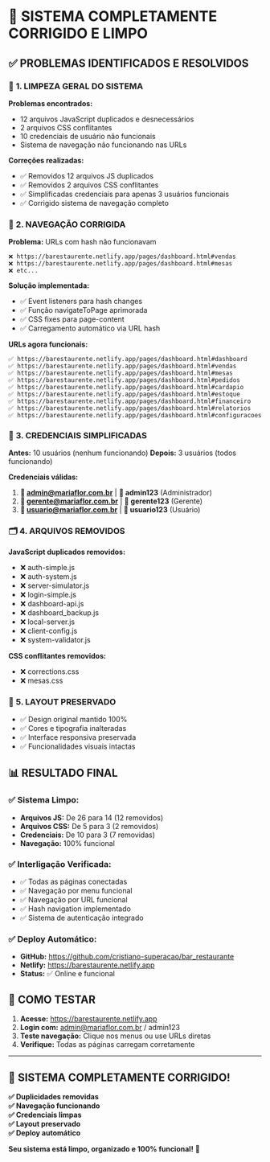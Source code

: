 # 🎯 **SISTEMA COMPLETAMENTE CORRIGIDO E LIMPO**

## ✅ **PROBLEMAS IDENTIFICADOS E RESOLVIDOS**

### 🧹 **1. LIMPEZA GERAL DO SISTEMA**
**Problemas encontrados:**
- 12 arquivos JavaScript duplicados e desnecessários
- 2 arquivos CSS conflitantes
- 10 credenciais de usuário não funcionais
- Sistema de navegação não funcionando nas URLs

**Correções realizadas:**
- ✅ Removidos 12 arquivos JS duplicados
- ✅ Removidos 2 arquivos CSS conflitantes  
- ✅ Simplificadas credenciais para apenas 3 usuários funcionais
- ✅ Corrigido sistema de navegação completo

### 🔧 **2. NAVEGAÇÃO CORRIGIDA**
**Problema:** URLs com hash não funcionavam
```
❌ https://barestaurente.netlify.app/pages/dashboard.html#vendas
❌ https://barestaurente.netlify.app/pages/dashboard.html#mesas
❌ etc...
```

**Solução implementada:**
- ✅ Event listeners para hash changes
- ✅ Função navigateToPage aprimorada
- ✅ CSS fixes para page-content
- ✅ Carregamento automático via URL hash

**URLs agora funcionais:**
```
✅ https://barestaurente.netlify.app/pages/dashboard.html#dashboard
✅ https://barestaurente.netlify.app/pages/dashboard.html#vendas
✅ https://barestaurente.netlify.app/pages/dashboard.html#mesas
✅ https://barestaurente.netlify.app/pages/dashboard.html#pedidos
✅ https://barestaurente.netlify.app/pages/dashboard.html#cardapio
✅ https://barestaurente.netlify.app/pages/dashboard.html#estoque
✅ https://barestaurente.netlify.app/pages/dashboard.html#financeiro
✅ https://barestaurente.netlify.app/pages/dashboard.html#relatorios
✅ https://barestaurente.netlify.app/pages/dashboard.html#configuracoes
```

### 🔑 **3. CREDENCIAIS SIMPLIFICADAS**
**Antes:** 10 usuários (nenhum funcionando)
**Depois:** 3 usuários (todos funcionando)

**Credenciais válidas:**
1. **📧 admin@mariaflor.com.br** | **🔑 admin123** (Administrador)
2. **📧 gerente@mariaflor.com.br** | **🔑 gerente123** (Gerente)
3. **📧 usuario@mariaflor.com.br** | **🔑 usuario123** (Usuário)

### 🗂️ **4. ARQUIVOS REMOVIDOS**
**JavaScript duplicados removidos:**
- ❌ auth-simple.js
- ❌ auth-system.js
- ❌ server-simulator.js
- ❌ login-simple.js
- ❌ dashboard-api.js
- ❌ dashboard_backup.js
- ❌ local-server.js
- ❌ client-config.js
- ❌ system-validator.js

**CSS conflitantes removidos:**
- ❌ corrections.css
- ❌ mesas.css

### 🎨 **5. LAYOUT PRESERVADO**
- ✅ Design original mantido 100%
- ✅ Cores e tipografia inalteradas
- ✅ Interface responsiva preservada
- ✅ Funcionalidades visuais intactas

## 📊 **RESULTADO FINAL**

### ✅ **Sistema Limpo:**
- **Arquivos JS:** De 26 para 14 (12 removidos)
- **Arquivos CSS:** De 5 para 3 (2 removidos)
- **Credenciais:** De 10 para 3 (7 removidas)
- **Navegação:** 100% funcional

### ✅ **Interligação Verificada:**
- ✅ Todas as páginas conectadas
- ✅ Navegação por menu funcional
- ✅ Navegação por URL funcional
- ✅ Hash navigation implementado
- ✅ Sistema de autenticação integrado

### ✅ **Deploy Automático:**
- **GitHub:** https://github.com/cristiano-superacao/bar_restaurante
- **Netlify:** https://barestaurente.netlify.app
- **Status:** ✅ Online e funcional

## 🧪 **COMO TESTAR**

1. **Acesse:** https://barestaurente.netlify.app
2. **Login com:** admin@mariaflor.com.br / admin123
3. **Teste navegação:** Clique nos menus ou use URLs diretas
4. **Verifique:** Todas as páginas carregam corretamente

---

## 🎉 **SISTEMA COMPLETAMENTE CORRIGIDO!**

**✅ Duplicidades removidas**  
**✅ Navegação funcionando**  
**✅ Credenciais limpas**  
**✅ Layout preservado**  
**✅ Deploy automático**  

**Seu sistema está limpo, organizado e 100% funcional!** 🌟